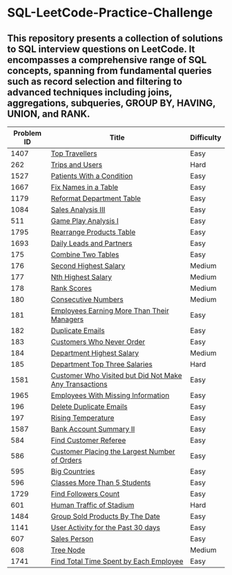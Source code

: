 # SQL-LeetCode-Practice-Challenge

## This repository presents a collection of solutions to SQL interview questions on LeetCode. It encompasses a comprehensive range of SQL concepts, spanning from fundamental queries such as record selection and filtering to advanced techniques including joins, aggregations, subqueries, GROUP BY, HAVING, UNION, and RANK.

| Problem ID | Title                                                                                                                                          | Difficulty | 
|------------|------------------------------------------------------------------------------------------------------------------------------------------------|------------|
| 1407       | [Top Travellers](https://leetcode.com/problems/top-travellers)                                                                                 | Easy       | 
| 262        | [Trips and Users](https://leetcode.com/problems/trips-and-users)                                                                               | Hard       | 
| 1527       | [Patients With a Condition](https://leetcode.com/problems/patients-with-a-condition)                                                           | Easy       | 
| 1667       | [Fix Names in a Table](https://leetcode.com/problems/fix-names-in-a-table)                                                                     | Easy       | 
| 1179       | [Reformat Department Table](https://leetcode.com/problems/reformat-department-table)                                                           | Easy       |
| 1084       | [Sales Analysis III](https://leetcode.com/problems/sales-analysis-iii)                                                                         | Easy       | 
| 511        | [Game Play Analysis I](https://leetcode.com/problems/game-play-analysis-i)                                                                     | Easy       | 
| 1795       | [Rearrange Products Table](https://leetcode.com/problems/rearrange-products-table)                                                             | Easy       | 
| 1693       | [Daily Leads and Partners](https://leetcode.com/problems/daily-leads-and-partners)                                                             | Easy       | 
| 175        | [Combine Two Tables](https://leetcode.com/problems/combine-two-tables)                                                                         | Easy       | 
| 176        | [Second Highest Salary](https://leetcode.com/problems/second-highest-salary)                                                                   | Medium     | 
| 177        | [Nth Highest Salary](https://leetcode.com/problems/nth-highest-salary)                                                                         | Medium     | 
| 178        | [Rank Scores](https://leetcode.com/problems/rank-scores)                                                                                       | Medium     | 
| 180        | [Consecutive Numbers](https://leetcode.com/problems/consecutive-numbers)                                                                       | Medium     | 
| 181        | [Employees Earning More Than Their Managers](https://leetcode.com/problems/employees-earning-more-than-their-managers)                         | Easy       | 
| 182        | [Duplicate Emails](https://leetcode.com/problems/duplicate-emails)                                                                             | Easy       | 
| 183        | [Customers Who Never Order](https://leetcode.com/problems/customers-who-never-order)                                                           | Easy       | 
| 184        | [Department Highest Salary](https://leetcode.com/problems/department-highest-salary)                                                           | Medium     | 
| 185        | [Department Top Three Salaries](https://leetcode.com/problems/department-top-three-salaries)                                                   | Hard       | 
| 1581       | [Customer Who Visited but Did Not Make Any Transactions](https://leetcode.com/problems/customer-who-visited-but-did-not-make-any-transactions) | Easy       | 
| 1965       | [Employees With Missing Information](https://leetcode.com/problems/employees-with-missing-information)                                         | Easy       | 
| 196        | [Delete Duplicate Emails](https://leetcode.com/problems/delete-duplicate-emails)                                                               | Easy       |
| 197        | [Rising Temperature](https://leetcode.com/problems/rising-temperature)                                                                         | Easy       | 
| 1587       | [Bank Account Summary II](https://leetcode.com/problems/bank-account-summary-ii)                                                               | Easy       | 
| 584        | [Find Customer Referee](https://leetcode.com/problems/find-customer-referee)                                                                   | Easy       | 
| 586        | [Customer Placing the Largest Number of Orders](https://leetcode.com/problems/customer-placing-the-largest-number-of-orders)                   | Easy       | 
| 595        | [Big Countries](https://leetcode.com/problems/big-countries)                                                                                   | Easy       | 
| 596        | [Classes More Than 5 Students](https://leetcode.com/problems/classes-more-than-5-students)                                                     | Easy       |
| 1729       | [Find Followers Count](https://leetcode.com/problems/find-followers-count)                                                                     | Easy       |
| 601        | [Human Traffic of Stadium](https://leetcode.com/problems/human-traffic-of-stadium/description/)                                                | Hard       |
| 1484       | [Group Sold Products By The Date](https://leetcode.com/problems/group-sold-products-by-the-date/description/)                                  | Easy       |
| 1141       | [User Activity for the Past 30 days](https://leetcode.com/problems/user-activity-for-the-past-30-days-i/description/)                          | Easy       |
| 607        | [Sales Person](https://leetcode.com/problems/sales-person/description/)                                                                        | Easy       |
| 608        | [Tree Node](https://leetcode.com/problems/tree-node/description/)                                                                              | Medium     |
| 1741       | [Find Total Time Spent by Each Employee](https://leetcode.com/problems/find-total-time-spent-by-each-employee)                                 | Easy       | 
